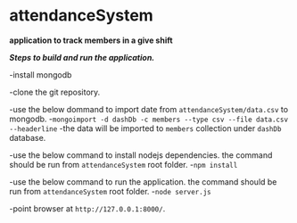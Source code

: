 attendanceSystem
================

**application to track members in a give shift**

***Steps to build and run the application.***

-install mongodb

-clone the git repository.


-use the below dommand to import date from `attendanceSystem/data.csv` to mongodb.
  -`mongoimport -d dashDb -c members --type csv --file data.csv --headerline`
    -the data will be imported to `members` collection under `dashDb` database.


-use the below command to install nodejs dependencies. the command should be run from `attendanceSystem` root folder.
  -`npm install`


-use the below command to run the application. the command should be run from `attendanceSystem` root folder.
  -`node server.js`


-point browser at `http://127.0.0.1:8000/`.
